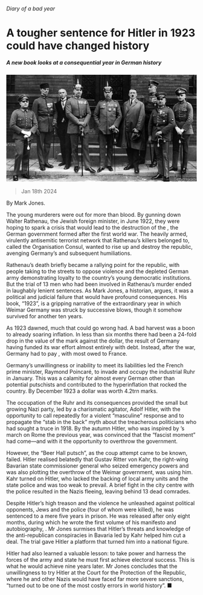 ###### Diary of a bad year

# A tougher sentence for Hitler in 1923 could have changed history 

##### A new book looks at a consequential year in German history 

![image](images/20240127_CUP508.jpg) 

> Jan 18th 2024 

 By Mark Jones. 

The young murderers were out for more than blood. By gunning down Walter Rathenau, the Jewish foreign minister, in June 1922, they were hoping to spark a crisis that would lead to the destruction of the , the German government formed after the first world war. The heavily armed, virulently antisemitic terrorist network that Rathenau’s killers belonged to, called the Organisation Consul, wanted to rise up and destroy the republic, avenging Germany’s  and subsequent humiliations. 

Rathenau’s death briefly became a rallying point for the republic, with people taking to the streets to oppose violence and the depleted German army demonstrating loyalty to the country’s young democratic institutions. But the trial of 13 men who had been involved in Rathenau’s murder ended in laughably lenient sentences. As Mark Jones, a historian, argues, it was a political and judicial failure that would have profound consequences. His book, “1923”, is a gripping narrative of the extraordinary year in which Weimar Germany was struck by successive blows, though it somehow survived for another ten years.

As 1923 dawned, much that could go wrong had. A bad harvest was a boon to already soaring inflation. In less than six months there had been a 24-fold drop in the value of the mark against the dollar, the result of Germany having funded its war effort almost entirely with debt. Instead, after the war, Germany had to pay , with most owed to France.

Germany’s unwillingness or inability to meet its liabilities led the French prime minister, Raymond Poincaré, to invade and occupy the industrial Ruhr in January. This was a calamity for almost every German other than potential putschists and contributed to the hyperinflation that rocked the country. By December 1923 a dollar was worth 4.2trn marks.

The occupation of the Ruhr and its consequences provided the small but growing Nazi party, led by a charismatic agitator, Adolf Hitler, with the opportunity to call repeatedly for a violent “masculine” response and to propagate the “stab in the back” myth about the treacherous politicians who had sought a truce in 1918. By the autumn Hitler, who was inspired by ’s march on Rome the previous year, was convinced that the “fascist moment” had come—and with it the opportunity to overthrow the government.

However, the “Beer Hall putsch”, as the coup attempt came to be known, failed. Hitler realised belatedly that Gustav Ritter von Kahr, the right-wing Bavarian state commissioner general who seized emergency powers and was also plotting the overthrow of the Weimar government, was using him. Kahr turned on Hitler, who lacked the backing of local army units and the state police and was too weak to prevail. A brief fight in the city centre with the police resulted in the Nazis fleeing, leaving behind 13 dead comrades. 

Despite Hitler’s high treason and the violence he unleashed against political opponents, Jews and the police (four of whom were killed), he was sentenced to a mere five years in prison. He was released after only eight months, during which he wrote the first volume of his manifesto and autobiography, . Mr Jones surmises that Hitler’s threats and knowledge of the anti-republican conspiracies in Bavaria led by Kahr helped him cut a deal. The trial gave Hitler a platform that turned him into a national figure.

Hitler had also learned a valuable lesson: to take power and harness the forces of the army and state he must first achieve electoral success. This is what he would achieve nine years later. Mr Jones concludes that the unwillingness to try Hitler at the Court for the Protection of the Republic, where he and other Nazis would have faced far more severe sanctions, “turned out to be one of the most costly errors in world history”. ■


